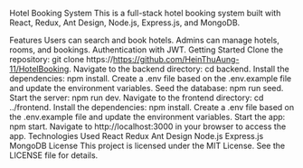 Hotel Booking System
This is a full-stack hotel booking system built with React, Redux, Ant Design, Node.js, Express.js, and MongoDB.

Features
Users can search and book hotels.
Admins can manage hotels, rooms, and bookings.
Authentication with JWT.
Getting Started
Clone the repository: git clone https://https://github.com/HeinThuAung-11/HotelBooking.
Navigate to the backend directory: cd backend.
Install the dependencies: npm install.
Create a .env file based on the .env.example file and update the environment variables.
Seed the database: npm run seed.
Start the server: npm run dev.
Navigate to the frontend directory: cd ../frontend.
Install the dependencies: npm install.
Create a .env file based on the .env.example file and update the environment variables.
Start the app: npm start.
Navigate to http://localhost:3000 in your browser to access the app.
Technologies Used
React
Redux
Ant Design
Node.js
Express.js
MongoDB
License
This project is licensed under the MIT License. See the LICENSE file for details.